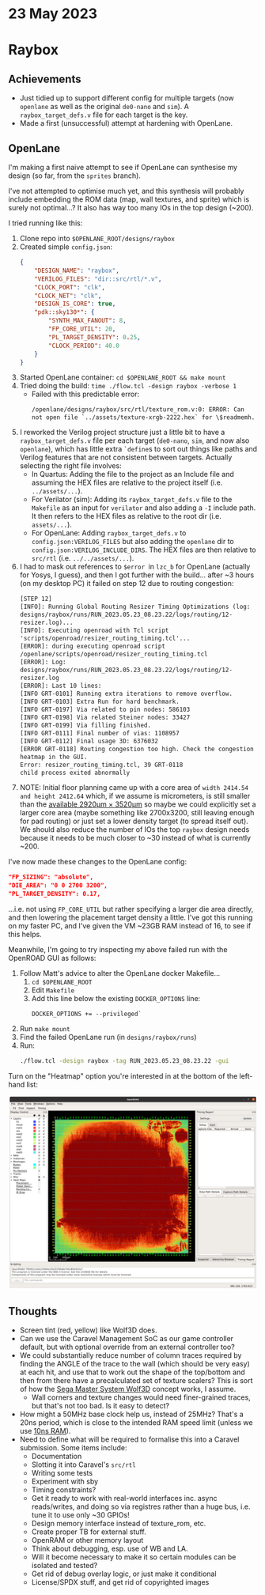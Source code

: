 # 23 May 2023

# Raybox

## Achievements

*   Just tidied up to support different config for multiple targets (now `openlane` as well as the original `de0-nano` and `sim`).
    A `raybox_target_defs.v` file for each target is the key.
*   Made a first (unsuccessful) attempt at hardening with OpenLane.


## OpenLane

I'm making a first naive attempt to see if OpenLane can synthesise my design (so far, from the `sprites` branch).

I've not attempted to optimise much yet, and this synthesis will probably include embedding the ROM data
(map, wall textures, and sprite) which is surely not optimal...? It also has way too many IOs in the top
design (~200).

I tried running like this:
1.  Clone repo into `$OPENLANE_ROOT/designs/raybox`
2.  Created simple `config.json`:
    ```json
    {
        "DESIGN_NAME": "raybox",
        "VERILOG_FILES": "dir::src/rtl/*.v",
        "CLOCK_PORT": "clk",
        "CLOCK_NET": "clk",
        "DESIGN_IS_CORE": true,
        "pdk::sky130*": {
            "SYNTH_MAX_FANOUT": 8,
            "FP_CORE_UTIL": 20,
            "PL_TARGET_DENSITY": 0.25,
            "CLOCK_PERIOD": 40.0
        }
    }
    ```
3.  Started OpenLane container: `cd $OPENLANE_ROOT && make mount`
4.  Tried doing the build: `time ./flow.tcl -design raybox -verbose 1`
    *   Failed with this predictable error:
        ```
        /openlane/designs/raybox/src/rtl/texture_rom.v:0: ERROR: Can not open file `../assets/texture-xrgb-2222.hex` for \$readmemh.
        ```
5.  I reworked the Verilog project structure just a little bit to have a `raybox_target_defs.v` file per each target
    (`de0-nano`, `sim`, and now also `openlane`), which has little extra `` `define ``s to sort out things like paths
    and Verilog features that are not consistent between targets. Actually selecting the right file involves:
    *   In Quartus: Adding the file to the project as an Include file and assuming the HEX files are relative to the project itself
        (i.e. `../assets/...`).
    *   For Verilator (sim): Adding its `raybox_target_defs.v` file to the `Makefile` as an input for `verilator` and also adding
        a `-I` include path. It then refers to the HEX files as relative to the root dir (i.e. `assets/...`).
    *   For OpenLane: Adding `raybox_target_defs.v` to `config.json:VERILOG_FILES` but also adding the `openlane` dir to
        `config.json:VERILOG_INCLUDE_DIRS`. The HEX files are then relative to `src/rtl` (i.e. `../../assets/...`).
6.  I had to mask out references to `$error `in `lzc_b` for OpenLane (actually for Yosys, I guess), and then I got further
    with the build... after ~3 hours (on my desktop PC) it failed on step 12 due to routing congestion:
    ```
    [STEP 12]
    [INFO]: Running Global Routing Resizer Timing Optimizations (log: designs/raybox/runs/RUN_2023.05.23_08.23.22/logs/routing/12-resizer.log)...
    [INFO]: Executing openroad with Tcl script 'scripts/openroad/resizer_routing_timing.tcl'...
    [ERROR]: during executing openroad script /openlane/scripts/openroad/resizer_routing_timing.tcl
    [ERROR]: Log: designs/raybox/runs/RUN_2023.05.23_08.23.22/logs/routing/12-resizer.log
    [ERROR]: Last 10 lines:
    [INFO GRT-0101] Running extra iterations to remove overflow.
    [INFO GRT-0103] Extra Run for hard benchmark.
    [INFO GRT-0197] Via related to pin nodes: 586103
    [INFO GRT-0198] Via related Steiner nodes: 33427
    [INFO GRT-0199] Via filling finished.
    [INFO GRT-0111] Final number of vias: 1108957
    [INFO GRT-0112] Final usage 3D: 6376032
    [ERROR GRT-0118] Routing congestion too high. Check the congestion heatmap in the GUI.
    Error: resizer_routing_timing.tcl, 39 GRT-0118
    child process exited abnormally
    ```
7.  NOTE: Initial floor planning came up with a core area of `width 2414.54 and height 2412.64` which, if we assume is
    micrometers, is still smaller than the
    [available 2920&micro;m &times; 3520&micro;m](https://caravel-harness.readthedocs.io/en/latest/getting-started.html#user-project-area)
    so maybe we could explicitly set a larger core area (maybe something like 2700x3200, still leaving enough for pad routing)
    or just set a lower density target (to spread itself out). We should also reduce the number of IOs the top `raybox` design
    needs because it needs to be much closer to ~30 instead of what is currently ~200.

I've now made these changes to the OpenLane config:

```json
"FP_SIZING": "absolute",
"DIE_AREA": "0 0 2700 3200",
"PL_TARGET_DENSITY": 0.17,
```

...i.e. not using `FP_CORE_UTIL` but rather specifying a larger die area directly, and then lowering the placement target
density a little. I've got this running on my faster PC, and I've given the VM ~23GB RAM instead of 16, to see if this helps.

Meanwhile, I'm going to try inspecting my above failed run with the OpenROAD GUI as follows:
1.  Follow Matt's advice to alter the OpenLane docker Makefile...
    1.  `cd $OPENLANE_ROOT`
    2.  Edit `Makefile`
    3.  Add this line below the existing `DOCKER_OPTIONS` line:
        ```
        DOCKER_OPTIONS += --privileged`
        ```
2.  Run `make mount`
3.  Find the failed OpenLane run (in `designs/raybox/runs`)
4.  Run:
    ```bash
    ./flow.tcl -design raybox -tag RUN_2023.05.23_08.23.22 -gui
    ```

Turn on the "Heatmap" option you're interested in at the bottom of the left-hand list:

![OpenROAD GUI showing first attempt at OpenLane synthesis of Raybox](./i/0083-openroad-gui.png)



## Thoughts

*   Screen tint (red, yellow) like Wolf3D does.
*   Can we use the Caravel Management SoC as our game controller default, but with optional override
    from an external controller too?
*   We could substantially reduce number of column traces required by finding the ANGLE of the trace to the wall
    (which should be very easy) at each hit, and use that to work out the shape of the top/bottom and then from
    there have a precalculated set of texture scalers? This is sort of how the
    [Sega Master System Wolf3D](https://under4mhz.itch.io/wolfenstein-maze-3d) concept works, I assume.
    *   Wall corners and texture changes would need finer-grained traces, but that's not too bad. Is it easy to
        detect?
*   How might a 50MHz base clock help us, instead of 25MHz? That's a 20ns period, which is close to the intended
    RAM speed limit (unless we use
    [10ns RAM](https://www.digikey.com.au/en/products/detail/issi-integrated-silicon-solution-inc/IS61LV5128AL-10TLI/1555411)).
*   Need to define what will be required to formalise this into a Caravel submission. Some items include:
    *   Documentation
    *   Slotting it into Caravel's `src/rtl`
    *   Writing some tests
    *   Experiment with sby
    *   Timing constraints?
    *   Get it ready to work with real-world interfaces inc. async reads/writes,
        and doing so via registres rather than a huge bus, i.e. tune it to use only ~30 GPIOs!
    *   Design memory interface instead of texture_rom, etc.
    *   Create proper TB for external stuff.
    *   OpenRAM or other memory layout
    *   Think about debugging, esp. use of WB and LA.
    *   Will it become necessary to make it so certain modules can be isolated and tested?
    *   Get rid of debug overlay logic, or just make it conditional
    *   License/SPDX stuff, and get rid of copyrighted images
